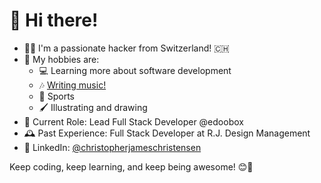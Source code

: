 # 👋 Hi there!

- 👨‍💻 I'm a passionate hacker from Switzerland! 🇨🇭
- 🎸 My hobbies are:
  - 💻 Learning more about software development
  - 🎶 [Writing music!](https://open.spotify.com/intl-de/artist/6gxyJ4bn8G7z7FN3S1e0hH?si=Dg7zQ3zWRXC1FpjcLU5XfA)
  - 🏅 Sports
  - 🖌️ Illustrating and drawing
- 💼 Current Role: Lead Full Stack Developer @edoobox 
- 🕰️ Past Experience: Full Stack Developer at R.J. Design Management
- 🔗 LinkedIn: [@christopherjameschristensen](https://www.linkedin.com/in/christopherjameschristensen/)

Keep coding, keep learning, and keep being awesome! 😊🌟

<!--
## Tech Stack 🛠️
- **Frontend:** _Your favorite frontend technologies here_
- **Backend:** _Your favorite backend technologies here_
- **Data Science:** _Your data science tools here_

## Hobbies & Interests 🎸📚
- **Music:** _Your favorite instruments or genres_
- **Learning:** Always curious about life, the universe, and everything!-->




